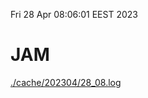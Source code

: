 Fri 28 Apr 08:06:01 EEST 2023
# JAM
<a href='./cache/202304/28_08.log'>./cache/202304/28_08.log</a>
